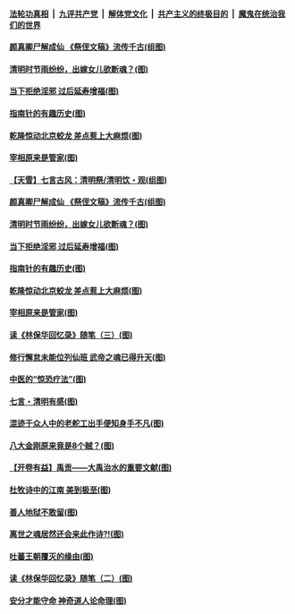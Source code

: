 ####  [法轮功真相](../../../../basic/blob/master/README.md?t=04041730) &nbsp;|&nbsp; [九评共产党](../../../../9ping.md/blob/master/README.md?t=04041730) &nbsp;|&nbsp; [解体党文化](../../../../jtdwh.md/blob/master/README.md?t=04041730)  &nbsp;|&nbsp; [共产主义的终极目的](../../../../gczydzjmd.md/blob/master/README.md?t=04041730) &nbsp;|&nbsp; [魔鬼在统治我们的世界](../../../../mgztzwmdsj.md/blob/master/README.md?t=04041730) 

#### [颜真卿尸解成仙 《祭侄文稿》流传千古(组图)](../pages/p7/926379.md?t=04041730) 

#### [清明时节雨纷纷，出嫁女儿欲断魂？(图)](../pages/p7/928229.md?t=04041730) 

#### [当下拒绝淫邪 过后延寿增福(图)](../pages/p7/928142.md?t=04041730) 

#### [指南针的有趣历史(图)](../pages/p7/927838.md?t=04041730) 

#### [乾隆惊动北京蛟龙 差点惹上大麻烦(图)](../pages/p7/928247.md?t=04041730) 

#### [宰相原来是管家(图)](../pages/p7/927841.md?t=04041730) 

#### [【天雪】七言古风：清明祭/清明饮・观(组图)](../pages/p7/928585.md?t=04041730) 

#### [颜真卿尸解成仙 《祭侄文稿》流传千古(组图)](../pages/p7/926379.md?t=04041730) 

#### [清明时节雨纷纷，出嫁女儿欲断魂？(图)](../pages/p7/928229.md?t=04041730) 

#### [当下拒绝淫邪 过后延寿增福(图)](../pages/p7/928142.md?t=04041730) 

#### [指南针的有趣历史(图)](../pages/p7/927838.md?t=04041730) 

#### [乾隆惊动北京蛟龙 差点惹上大麻烦(图)](../pages/p7/928247.md?t=04041730) 

#### [宰相原来是管家(图)](../pages/p7/927841.md?t=04041730) 

#### [读《林保华回忆录》随笔（三）(图)](../pages/p7/927928.md?t=04041730) 

#### [修行懈怠未能位列仙班 武帝之魂已得升天(图)](../pages/p7/927921.md?t=04041730) 

#### [中医的“惊恐疗法”(图)](../pages/p7/927840.md?t=04041730) 

#### [七言・清明有感(图)](../pages/p7/928236.md?t=04041730) 

#### [混迹于众人中的老舵工出手便知身手不凡(图)](../pages/p7/927890.md?t=04041730) 

#### [八大金刚原来竟是8个贼？(图)](../pages/p7/927994.md?t=04041730) 

#### [【开卷有益】禹贡——大禹治水的重要文献(图)](../pages/p7/927930.md?t=04041730) 

#### [杜牧诗中的江南 美到极至(图)](../pages/p7/928144.md?t=04041730) 

#### [善人地狱不敢留(图)](../pages/p7/927834.md?t=04041730) 

#### [离世之魂居然还会来此作诗?!(图)](../pages/p7/927823.md?t=04041730) 

#### [吐蕃王朝覆灭的缘由(图)](../pages/p7/927590.md?t=04041730) 

#### [读《林保华回忆录》随笔（二）(图)](../pages/p7/927927.md?t=04041730) 

#### [安分才能守命 神奇道人论命理(图)](../pages/p7/927588.md?t=04041730) 

